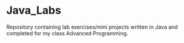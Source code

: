 # Java_Labs
Repository containing lab exercises/mini projects written in Java and completed for my class Advanced Programming.
